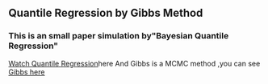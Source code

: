 ## Quantile Regression by Gibbs Method
### This is an small paper simulation by"Bayesian Quantile Regression"
[Watch Quantile Regression](http://en.wikipedia.org/wiki/Quantile_regression)here
And Gibbs is a MCMC method ,you can see [Gibbs here](http://en.wikipedia.org/wiki/Gibbs_sampling)
